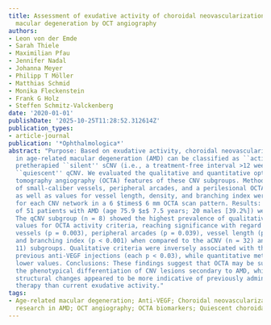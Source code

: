 ```yaml
---
title: Assessment of exudative activity of choroidal neovascularization in age-related
  macular degeneration by OCT angiography
authors:
- Leon von der Emde
- Sarah Thiele
- Maximilian Pfau
- Jennifer Nadal
- Johanna Meyer
- Philipp T Möller
- Matthias Schmid
- Monika Fleckenstein
- Frank G Holz
- Steffen Schmitz-Valckenberg
date: '2020-01-01'
publishDate: '2025-10-25T11:28:52.312614Z'
publication_types:
- article-journal
publication: '*Ophthalmologica*'
abstract: "Purpose: Based on exudative activity, choroidal neovascularization (CNV)
  in age-related macular degeneration (AMD) can be classified as ``active'' aCNV,
  pretherapied ``silent'' sCNV (i.e., a treatment-free interval >12 weeks), or treatment-naı̈ve
  ``quiescent'' qCNV. We evaluated the qualitative and quantitative optical coherence
  tomography angiography (OCTA) features of these CNV subgroups. Methods: The presence
  of small-caliber vessels, peripheral arcades, and a ­perilesional OCTA signal attenuation
  as well as values for vessel length, density, and branching index were evaluated
  for each CNV network in a 6 $times$ 6 mm OCTA scan pattern. Results: Fifty-one eyes
  of 51 patients with AMD (age 75.9 $±$ 7.5 years; 20 males [39.2%]) were included.
  The qCNV subgroup (n = 8) showed the highest prevalence of qualitative and quantitative
  values for OCTA activity criteria, reaching significance with regard to small-caliber
  vessels (p = 0.003), peripheral arcades (p = 0.039), vessel length (p = 0.020),
  and branching index (p < 0.001) when compared to the aCNV (n = 32) and sCNV (n =
  11) subgroups. Qualitative criteria were inversely associated with the number of
  previous anti-VEGF injections (each p < 0.03), while quantitative metrics also suggested
  lower values. Conclusions: These findings suggest that OCTA may be supportive in
  the phenotypical differentiation of CNV lesions secondary to AMD, while the assessed
  structural changes appeared to be more indicative of previously administered anti-VEGF
  therapy than current exudative activity."
tags:
- Age-related macular degeneration; Anti-VEGF; Choroidal neovascularization; Clinical
  research in AMD; OCT angiography; OCTA biomarkers; Quiescent choroidal neovascularizations
---
```

